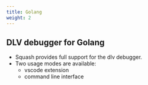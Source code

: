 ```yaml
---
title: Golang
weight: 2
---
```


## DLV debugger for Golang

- Squash provides full support for the dlv debugger.
- Two usage modes are available:
  - vscode extension
  - command line interface
